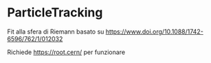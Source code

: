 # ParticleTracking

Fit alla sfera di Riemann basato su https://www.doi.org/10.1088/1742-6596/762/1/012032

Richiede https://root.cern/ per funzionare
